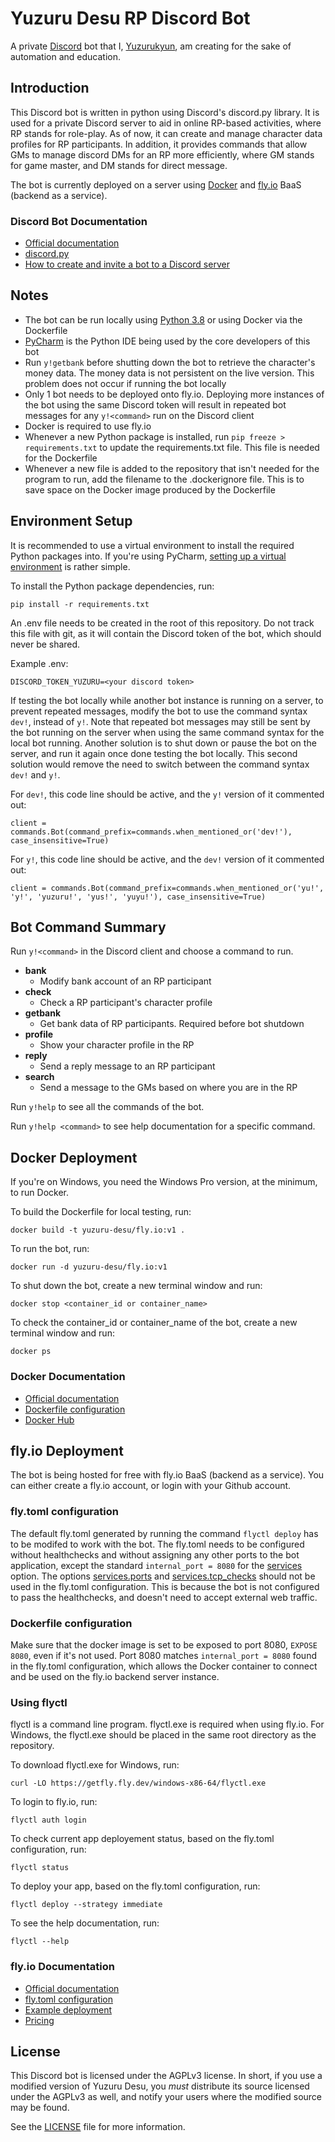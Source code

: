 # Yuzuru Desu RP Discord Bot

A private [Discord](https://discord.com/) bot that I, [Yuzurukyun](https://github.com/Yuzurukyun), am creating for the 
sake of automation and education.

## Introduction

This Discord bot is written in python using Discord's discord.py library. 
It is used for a private Discord server to aid in online RP-based activities, where RP stands for role-play. 
As of now, it can create and manage character data profiles for RP participants. 
In addition, it provides commands that allow GMs to manage discord DMs for an RP more efficiently, where GM stands for game master, and DM stands for direct message.

The bot is currently deployed on a server using [Docker](https://www.docker.com/) and [fly.io](https://fly.io/) BaaS (backend as a service).

### Discord Bot Documentation

- [Official documentation](https://discord.com/developers/docs/intro)
- [discord.py](https://discordpy.readthedocs.io/en/latest/)
- [How to create and invite a bot to a Discord server](https://discordpy.readthedocs.io/en/latest/discord.html)

## Notes

- The bot can be run locally using [Python 3.8](https://www.python.org/downloads/) or using Docker via the Dockerfile
- [PyCharm](https://www.jetbrains.com/pycharm/) is the Python IDE being used by the core developers of this bot
- Run `y!getbank` before shutting down the bot to retrieve the character's money data. The money data is not persistent on the live version. This problem does not occur if running the bot locally
- Only 1 bot needs to be deployed onto fly.io. Deploying more instances of the bot using the same Discord token will result in repeated bot messages for any `y!<command>` run on the Discord client
- Docker is required to use fly.io
- Whenever a new Python package is installed, run `pip freeze > requirements.txt` to update the requirements.txt file. This file is needed for the Dockerfile
- Whenever a new file is added to the repository that isn't needed for the program to run, add the filename to the .dockerignore file. This is to save space on the Docker image produced by the Dockerfile 
    
## Environment Setup

It is recommended to use a virtual environment to install the required Python packages into.
If you're using PyCharm, [setting up a virtual environment](https://www.jetbrains.com/help/pycharm/creating-virtual-environment.html) is rather simple.

To install the Python package dependencies, run:

```
pip install -r requirements.txt
```

An .env file needs to be created in the root of this repository. 
Do not track this file with git, as it will contain the Discord token of the bot, which should never be shared.

Example .env:

```
DISCORD_TOKEN_YUZURU=<your discord token>
```

If testing the bot locally while another bot instance is running on a server, to prevent repeated messages, modify the bot to use the command syntax `dev!`, instead of `y!`.
Note that repeated bot messages may still be sent by the bot running on the server when using the same command syntax for the local bot running.
Another solution is to shut down or pause the bot on the server, and run it again once done testing the bot locally.
This second solution would remove the need to switch between the command syntax `dev!` and `y!`.

For `dev!`, this code line should be active, and the `y!` version of it commented out:

```
client = commands.Bot(command_prefix=commands.when_mentioned_or('dev!'), case_insensitive=True)
```

For `y!`, this code line should be active, and the `dev!` version of it commented out:

```
client = commands.Bot(command_prefix=commands.when_mentioned_or('yu!', 'y!', 'yuzuru!', 'yus!', 'yuyu!'), case_insensitive=True)
```

## Bot Command Summary

Run `y!<command>` in the Discord client and choose a command to run.

-  **bank**
    - Modify bank account of an RP participant
-  **check**
    - Check a RP participant's character profile
-  **getbank**
    - Get bank data of RP participants. Required before bot shutdown
-  **profile**
    - Show your character profile in the RP
-  **reply**  
    - Send a reply message to an RP participant
-  **search** 
    - Send a message to the GMs based on where you are in the RP

Run `y!help` to see all the commands of the bot.

Run `y!help <command>` to see help documentation for a specific command.

## Docker Deployment

If you're on Windows, you need the Windows Pro version, at the minimum, to run Docker.

To build the Dockerfile for local testing, run:

```
docker build -t yuzuru-desu/fly.io:v1 .
```

To run the bot, run:

```
docker run -d yuzuru-desu/fly.io:v1
```

To shut down the bot, create a new terminal window and run:

```
docker stop <container_id or container_name>
```

To check the container_id or container_name of the bot, create a new terminal window and run:

```
docker ps
```

### Docker Documentation

- [Official documentation](https://docs.docker.com/)
- [Dockerfile configuration](https://docs.docker.com/engine/reference/builder/)
- [Docker Hub](https://hub.docker.com/)

## fly.io Deployment

The bot is being hosted for free with fly.io BaaS (backend as a service). 
You can either create a fly.io account, or login with your Github account.

### fly.toml configuration

The default fly.toml generated by running the command `flyctl deploy` has to be modifed to work with the bot.
The fly.toml needs to be configured without healthchecks and without assigning any other ports to the bot application, except the standard `internal_port = 8080` for the [services](https://fly.io/docs/configuration/#the-services-section) option.
The options [services.ports](https://fly.io/docs/configuration/#services-ports) and [services.tcp_checks](https://fly.io/docs/configuration/#services-tcp_checks) should not be used in the fly.toml configuration.
This is because the bot is not configured to pass the healthchecks, and doesn't need to accept external web traffic.

### Dockerfile configuration

Make sure that the docker image is set to be exposed to port 8080, `EXPOSE 8080`, even if it's not used.
Port 8080 matches `internal_port = 8080` found in the fly.toml configuration, which allows the Docker container to connect and be used on the fly.io backend server instance.

### Using flyctl

flyctl is a command line program.
flyctl.exe is required when using fly.io. 
For Windows, the flyctl.exe should be placed in the same root directory as the repository.

To download flyctl.exe for Windows, run:

```
curl -LO https://getfly.fly.dev/windows-x86-64/flyctl.exe
```

To login to fly.io, run:

```
flyctl auth login
```

To check current app deployement status, based on the fly.toml configuration, run:

```
flyctl status
```

To deploy your app, based on the fly.toml configuration, run:

```
flyctl deploy --strategy immediate
```

To see the help documentation, run:

```
flyctl --help
```

### fly.io Documentation

- [Official documentation](https://fly.io/docs/)
- [fly.toml configuration](https://fly.io/docs/configuration/)
- [Example deployment](https://fly.io/docs/speedrun/)
- [Pricing](https://fly.io/docs/pricing/)

## License

This Discord bot is licensed under the AGPLv3 license. 
In short, if you use a modified version of Yuzuru Desu, you *must* distribute its source licensed under the AGPLv3 as well, and notify your users where the modified source may be found.

See the [LICENSE](LICENSE.md) file for more information.
